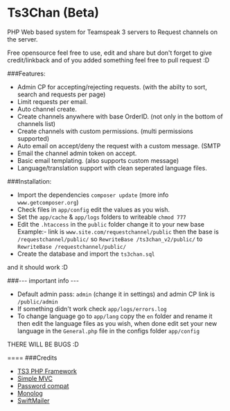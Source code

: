 Ts3Chan (Beta)
=======
PHP Web based system for Teamspeak 3 servers to Request channels on the server.

Free opensource feel free to use, edit and share but don't forget to give credit/linkback and of you added something feel free to pull request :D

###Features:
- Admin CP for accepting/rejecting requests. (with the abilty to sort, search and requests per page)
- Limit requests per email.
- Auto channel create.
- Create channels anywhere with base OrderID. (not only in the bottom of channels list)
- Create channels with custom permissions.  (multi permissions supported)
- Auto email on accept/deny the request with a custom message. (SMTP
- Email the channel admin token on accept.
- Basic email templating. (also supports custom message)
- Language/translation support with clean seperated language files.


###Installation:
- Import the dependencies 
```composer update``` (more info ```www.getcomposer.org```)
- Check files in ```app/config``` edit the values as you wish.
- Set the ```app/cache``` & ```app/logs``` folders to writeable ```chmod 777```
- Edit the ```.htaccess``` in the ```public``` folder
  change it to your new base Example:- 
  link is ```www.site.com/requestchannel/public``` then the base is ```/requestchannel/public/```
  so ```RewriteBase /ts3chan_v2/public/``` to ```RewriteBase /requestchannel/public/```
- Create the database and import the ```ts3chan.sql```

and it should work :D

###--- important info ---
- Default admin pass: ```admin``` (change it in settings) and admin CP link is ```/public/admin```
- If something didn't work check ```app/logs/errors.log```
- To change language go to ```app/lang``` copy the ```en``` folder and rename it then edit the language files as you wish, when done edit set your new language in the ```General.php``` file in the configs folder ```app/config```


THERE WILL BE BUGS :D 

====
###Credits
- [TS3 PHP Framework](http://forum.teamspeak.com/showthread.php/54132-API-TS3-PHP-Framework)
- [Simple MVC](https://github.com/alexgarrett/simple-mvc)
- [Password compat](https://github.com/ircmaxell/password_compat)
- [Monolog](https://github.com/Seldaek/monolog)
- [SwiftMailer](http://swiftmailer.org)
